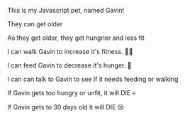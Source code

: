 This is my Javascript pet, named Gavin!

They can get older

As they get older, they get hungrier and less fit

I can walk Gavin to increase it's fitness. 🏃‍♂️

I can feed Gavin to decrease it's hunger. 🍕

I can can talk to Gavin to see if it needs feeding or walking

If Gavin gets too hungry or unfit, it will DIE 💀

If Gavin gets to 30 days old it will DIE 😢
